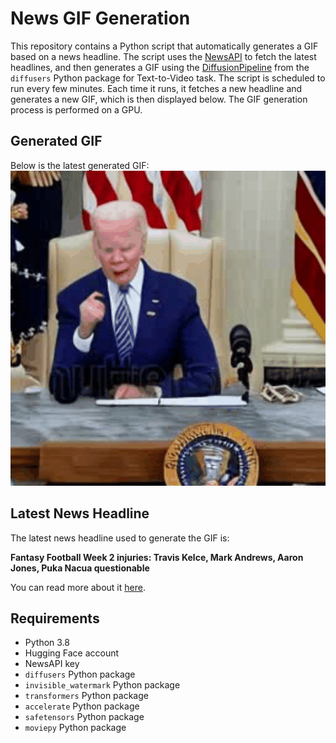 # News GIF Generation
This repository contains a Python script that automatically generates a GIF based on a news headline. The script uses the [NewsAPI](https://newsapi.org/) to fetch the latest headlines, and then generates a GIF using the [DiffusionPipeline](https://github.com/huggingface/diffusers) from the `diffusers` Python package for Text-to-Video task.
The script is scheduled to run every few minutes. Each time it runs, it fetches a new headline and generates a new GIF, which is then displayed below. The GIF generation process is performed on a GPU.

## Generated GIF
Below is the latest generated GIF:
![Generated GIF](output.gif?raw=true&v=1694927158)

## Latest News Headline
The latest news headline used to generate the GIF is:

**Fantasy Football Week 2 injuries: Travis Kelce, Mark Andrews, Aaron Jones, Puka Nacua questionable**

You can read more about it [here](https://www.cbssports.com/fantasy/football/news/fantasy-football-week-2-injuries-travis-kelce-mark-andrews-aaron-jones-puka-nacua-questionable/).

## Requirements
- Python 3.8
- Hugging Face account
- NewsAPI key
- `diffusers` Python package
- `invisible_watermark` Python package
- `transformers` Python package
- `accelerate` Python package
- `safetensors` Python package
- `moviepy` Python package
